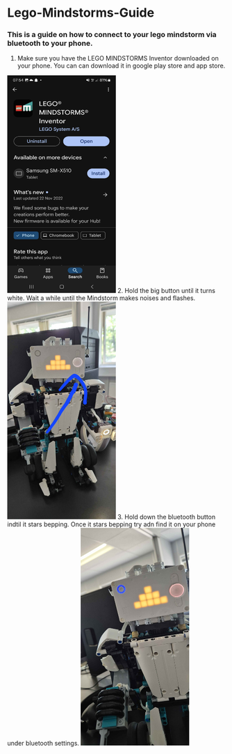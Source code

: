 # Lego-Mindstorms-Guide
### This is a guide on how to connect to your lego mindstorm via bluetooth to your phone. 

1. Make sure you have the LEGO MINDSTORMS Inventor downloaded on your phone. You can can download it in google play store and app store. 
<img src = "Screenshot_20240815_075443_Google_Play_Store.jpg" width = "250" height = "500">
2. Hold the big button until it turns white. Wait a while until the Mindstorm makes noises and flashes.
<img src = "20240815_080435.jpg" width = "250" height = "500">
3. Hold down the bluetooth button indtil it stars bepping. Once it stars bepping try adn find it on your phone under bluetooth settings. 
<img src = "20240815_080618.jpg" width = "250" height = "500">

